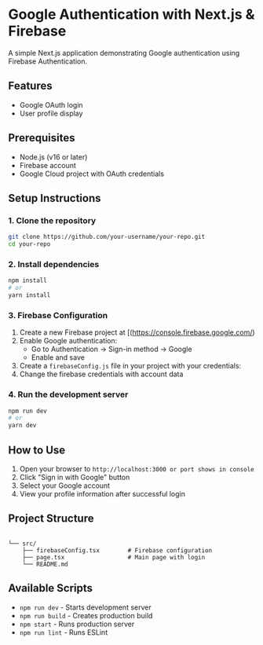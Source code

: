 # Google Authentication with Next.js & Firebase

A simple Next.js application demonstrating Google authentication using Firebase Authentication.

## Features

- Google OAuth login
- User profile display

## Prerequisites

- Node.js (v16 or later)
- Firebase account
- Google Cloud project with OAuth credentials

## Setup Instructions

### 1. Clone the repository

```bash
git clone https://github.com/your-username/your-repo.git
cd your-repo
```

### 2. Install dependencies

```bash
npm install
# or
yarn install
```

### 3. Firebase Configuration

1. Create a new Firebase project at [(https://console.firebase.google.com/)
2. Enable Google authentication:
   - Go to Authentication → Sign-in method → Google
   - Enable and save
3. Create a `firebaseConfig.js` file in your project with your credentials:
4. Change the firebase credentials with account data

### 4. Run the development server

```bash
npm run dev
# or
yarn dev
```

## How to Use

1. Open your browser to `http://localhost:3000 or port shows in console`
2. Click "Sign in with Google" button
3. Select your Google account
4. View your profile information after successful login

## Project Structure

```

└── src/
    ├── firebaseConfig.tsx        # Firebase configuration
    ├── page.tsx                  # Main page with login
    └── README.md
```

## Available Scripts

- `npm run dev` - Starts development server
- `npm run build` - Creates production build
- `npm start` - Runs production server
- `npm run lint` - Runs ESLint
